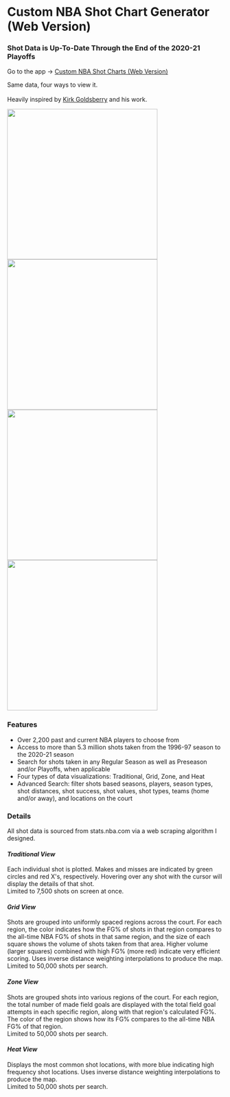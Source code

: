 # Custom NBA Shot Chart Generator (Web Version)
### Shot Data is Up-To-Date Through the End of the 2020-21 Playoffs

Go to the app -> <a href="https://samnishita.github.io/ShotChartWeb/">Custom NBA Shot Charts (Web Version)</a>

Same data, four ways to view it.<br><br>
Heavily inspired by <a href="https://twitter.com/kirkgoldsberry?s=20">Kirk Goldsberry</a> and his work.
<div>
<img src="https://github.com/samnishita/Dynamic-NBA-Shot-Charts/blob/master/src/main/resources/images/SimpleTraditionalExample.png" height="350" width="350">
<img src="https://github.com/samnishita/Dynamic-NBA-Shot-Charts/blob/master/src/main/resources/images/SimpleGridExample.png" height="350" width="350">
<!div>
<div>
<img src="https://github.com/samnishita/Dynamic-NBA-Shot-Charts/blob/master/src/main/resources/images/SimpleZoneExample.png" height="350" width="350">
<img src="https://github.com/samnishita/Dynamic-NBA-Shot-Charts/blob/master/src/main/resources/images/SimpleHeatExample.png" height="350" width="350">
<!div>

### Features
* Over 2,200 past and current NBA players to choose from
* Access to more than 5.3 million shots taken from the 1996-97 season to the 2020-21 season
* Search for shots taken in any Regular Season as well as Preseason and/or Playoffs, when applicable
* Four types of data visualizations: Traditional, Grid, Zone, and Heat
* Advanced Search: filter shots based seasons, players, season types, shot distances, shot success, shot values, shot types, teams 
(home and/or away), and locations on the court


### Details
All shot data is sourced from stats.nba.com via a web scraping algorithm I designed.
<br><h4>*Traditional View*</h4>
Each individual shot is plotted. Makes and misses are indicated by green circles and red X's, respectively. 
Hovering over any shot with the cursor will display the details of that shot.
<br>Limited to 7,500 shots on screen at once.
<br><h4>*Grid View*</h4>
Shots are grouped into uniformly spaced regions across the court. For each region, the color indicates how the FG% of shots in that region
compares to the all-time NBA FG% of shots in that same region, and the size of each square shows the volume of shots taken from that area. 
Higher volume (larger squares) combined with high FG% (more red) indicate very efficient scoring. Uses inverse distance weighting interpolations to produce the map.
<br>Limited to 50,000 shots per search.
<br><h4>*Zone View*</h4>
Shots are grouped shots into various regions of the court. For each region, the total number of made field goals are displayed with the total field goal attempts in each specific region, along with 
that region's calculated FG%. The color of the region shows how its FG% compares to the all-time NBA FG% of that region.
<br>Limited to 50,000 shots per search.
<br><h4>*Heat View*</h4>
Displays the most common shot locations, with more blue indicating high frequency shot locations. Uses inverse distance weighting interpolations to produce the map.
<br>Limited to 50,000 shots per search.


